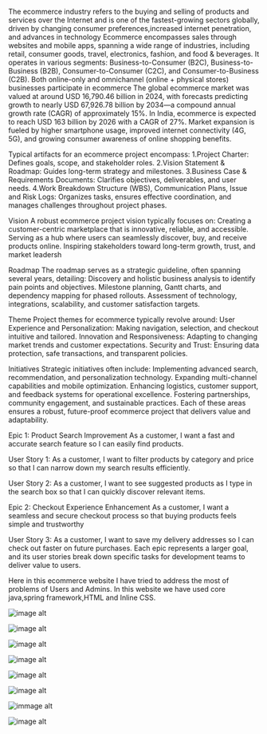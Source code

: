 The ecommerce industry refers to the buying and selling of products and services over the Internet and is one of the fastest-growing sectors globally, driven by changing consumer preferences,increased internet penetration, and advances in technology 
Ecommerce encompasses sales through websites and mobile apps, spanning a wide range of industries, including retail, consumer goods, travel, electronics, fashion, and food & beverages. It operates in various segments: Business-to-Consumer (B2C), Business-to-Business (B2B), Consumer-to-Consumer (C2C), and Consumer-to-Business (C2B). Both online-only and omnichannel (online + physical stores) businesses participate in ecommerce
The global ecommerce market was valued at around USD 16,790.46 billion in 2024, with forecasts predicting growth to nearly USD 67,926.78 billion by 2034—a compound annual growth rate (CAGR) of approximately 15%. In India, ecommerce is expected to reach USD 163 billion by 2026 with a CAGR of 27%. Market expansion is fueled by higher smartphone usage, improved internet connectivity (4G, 5G), and growing consumer awareness of online shopping benefits.

Typical artifacts for an ecommerce project encompass:
1.Project Charter: Defines goals, scope, and stakeholder roles.
2.Vision Statement & Roadmap: Guides long-term strategy and milestones.
3.Business Case & Requirements Documents: Clarifies objectives, deliverables, and user needs.
4.Work Breakdown Structure (WBS), Communication Plans, Issue and Risk Logs: Organizes tasks, ensures effective coordination, and manages challenges throughout project phases.

Vision
A robust ecommerce project vision typically focuses on:
Creating a customer-centric marketplace that is innovative, reliable, and accessible.
Serving as a hub where users can seamlessly discover, buy, and receive products online.
Inspiring stakeholders toward long-term growth, trust, and market leadersh

Roadmap
The roadmap serves as a strategic guideline, often spanning several years, detailing:
Discovery and holistic business analysis to identify pain points and objectives.
Milestone planning, Gantt charts, and dependency mapping for phased rollouts.
Assessment of technology, integrations, scalability, and customer satisfaction targets.

Theme
Project themes for ecommerce typically revolve around:
User Experience and Personalization: Making navigation, selection, and checkout intuitive and tailored.
Innovation and Responsiveness: Adapting to changing market trends and customer expectations.
Security and Trust: Ensuring data protection, safe transactions, and transparent policies.

Initiatives
Strategic initiatives often include:
Implementing advanced search, recommendation, and personalization technology.
Expanding multi-channel capabilities and mobile optimization.
Enhancing logistics, customer support, and feedback systems for operational excellence.
Fostering partnerships, community engagement, and sustainable practices.
Each of these areas ensures a robust, future-proof ecommerce project that delivers value and adaptability.

Epic 1: Product Search Improvement
As a customer, I want a fast and accurate search feature so I can easily find products.

User Story 1: As a customer, I want to filter products by category and price so that I can narrow down my search results efficiently.

User Story 2: As a customer, I want to see suggested products as I type in the search box so that I can quickly discover relevant items.

Epic 2: Checkout Experience Enhancement
As a customer, I want a seamless and secure checkout process so that buying products feels simple and trustworthy

User Story 3: As a customer, I want to save my delivery addresses so I can check out faster on future purchases.
Each epic represents a larger goal, and its user stories break down specific tasks for development teams to deliver value to users.

Here in this ecommerce website I have tried  to address the most of problems of Users and Admins.
In this website we have used core java,spring framework,HTML and Inline CSS.

![image alt](https://github.com/csalok2344/ecommerce/blob/b64413a3d7f581e4bdc83e5fe9f823380097285d/Screenshot%202025-08-28%20013347.png)

![image alt](https://github.com/csalok2344/ecommerce/blob/7b8ae65daec397db90ccbdc9d726d49f2e3c980c/Screenshot%202025-08-28%20013411.png)

![image alt](https://github.com/csalok2344/ecommerce/blob/9e9ce03fd2b3b3d2615d1966da927bd48c3606e1/Screenshot%202025-08-28%20013436.png)

![image alt](https://github.com/csalok2344/ecommerce/blob/3f4a619ba6c59aed276b0418b7a66c8e1f118ba5/Screenshot%202025-08-28%20013511.png)

![image alt](https://github.com/csalok2344/ecommerce/blob/d8ba05b71ceb388fa9a20757da477c0851bd6a51/Screenshot%202025-08-28%20013533.png)

![image alt](https://github.com/csalok2344/ecommerce/blob/cc58f31147471d204d9bf2b244093da0028c24dc/Screenshot%202025-08-28%20013600.png)

![immage alt](https://github.com/csalok2344/ecommerce/blob/bc7ac29860030e711a6339a81a7cfeff48a303d3/Screenshot%202025-08-28%20013621.png)

![image alt](https://github.com/csalok2344/ecommerce/blob/92cb452d5f207f2eed05a7f984a484b0fc2e0547/Screenshot%202025-08-28%20013640.png)
